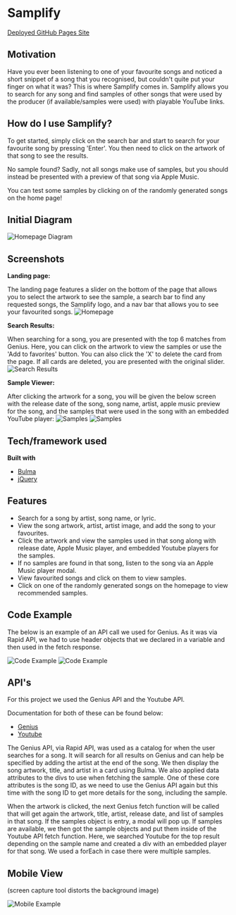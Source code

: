 # Samplify

[Deployed GitHub Pages Site](https://leon3005.github.io/samplify-uk/)

## Motivation

Have you ever been listening to one of your favourite songs and noticed a short snippet of a song that you recognised, but couldn't quite put your finger on what it was? This is where Samplify comes in. Samplify allows you to search for any song and find samples of other songs that were used by the producer (if available/samples were used) with playable YouTube links.

## How do I use Samplify?

To get started, simply click on the search bar and start to search for your favourite song by pressing 'Enter'. You then need to click on the artwork of that song to see the results.

No sample found? Sadly, not all songs make use of samples, but you should instead be presented with a preview of that song via Apple Music.

You can test some samples by clicking on of the randomly generated songs on the home page!

## Initial Diagram

![Homepage Diagram](./assets/images/homepageDiagram.png "Homepage Diagram")

## Screenshots

**Landing page:**

The landing page features a slider on the bottom of the page that allows you to select the artwork to see the sample, a search bar to find any requested songs, the Samplify logo, and a nav bar that allows you to see your favourited songs.
![Homepage](./assets/images/homepage_screenshot.png "Homepage")

**Search Results:**

When searching for a song, you are presented with the top 6 matches from Genius. Here, you can click on the artwork to view the samples or use the 'Add to favorites' button. You can also click the 'X' to delete the card from the page. If all cards are deleted, you are presented with the original slider.
![Search Results](./assets/images/searchresults.png "Search Result")

**Sample Viewer:**

After clicking the artwork for a song, you will be given the below screen with the release date of the song, song name, artist, apple music preview for the song, and the samples that were used in the song with an embedded YouTube player:
![Samples](./assets/images/poundcakesample2.png "Example of Sample")
![Samples](./assets/images/touchtheskysample2.png "Example of Sample")

## Tech/framework used

<b>Built with</b>

- [Bulma](https://bulma.io/)
- [jQuery](https://jquery.com/)

## Features

- Search for a song by artist, song name, or lyric.
- View the song artwork, artist, artist image, and add the song to your favourites.
- Click the artwork and view the samples used in that song along with release date, Apple Music player, and embedded Youtube players for the samples.
- If no samples are found in that song, listen to the song via an Apple Music player modal.
- View favourited songs and click on them to view samples.
- Click on one of the randomly generated songs on the homepage to view recommended samples.

## Code Example

The below is an example of an API call we used for Genius. As it was via Rapid API, we had to use header objects that we declared in a variable and then used in the fetch response.

![Code Example](./assets/images/headerobject.png "Example of Code")
![Code Example](./assets/images/fetchGenius.png "Example of Code")

## API's

For this project we used the Genius API and the Youtube API.

Documentation for both of these can be found below:

- [Genius](https://docs.genius.com/)
- [Youtube](https://developers.google.com/youtube/v3)

The Genius API, via Rapid API, was used as a catalog for when the user searches for a song. It will search for all results on Genius and can help be specified by adding the artist at the end of the song. We then display the song artwork, title, and artist in a card using Bulma. We also applied data attributes to the divs to use when fetching the sample. One of these core attributes is the song ID, as we need to use the Genius API again but this time with the song ID to get more details for the song, including the sample.

When the artwork is clicked, the next Genius fetch function will be called that will get again the artwork, title, artist, release date, and list of samples in that song. If the samples object is entry, a modal will pop up. If samples are available, we then got the sample objects and put them inside of the Youtube API fetch function. Here, we searched Youtube for the top result depending on the sample name and created a div with an embedded player for that song. We used a forEach in case there were multiple samples.

## Mobile View

(screen capture tool distorts the background image)

![Mobile Example](./assets/images/mobileviewsamples.png "Mobile View")
